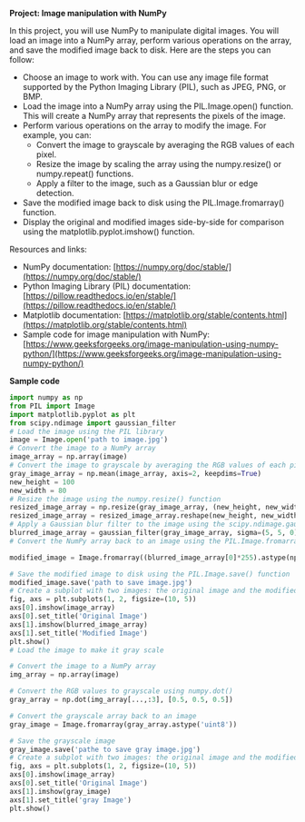 **Project: Image manipulation with NumPy**

In this project, you will use NumPy to manipulate digital images. You will load an image into a NumPy array, perform various operations on the array, and save the modified image back to disk. Here are the steps you can follow:
- Choose an image to work with. You can use any image file format supported by the Python Imaging Library (PIL), such as JPEG, PNG, or BMP.
- Load the image into a NumPy array using the PIL.Image.open() function. This will create a NumPy array that represents the pixels of the image.
- Perform various operations on the array to modify the image. For example, you can:
    - Convert the image to grayscale by averaging the RGB values of each pixel.
    - Resize the image by scaling the array using the numpy.resize() or numpy.repeat() functions.
    - Apply a filter to the image, such as a Gaussian blur or edge detection.
- Save the modified image back to disk using the PIL.Image.fromarray() function.
- Display the original and modified images side-by-side for comparison using the matplotlib.pyplot.imshow() function.

Resources and links:
- NumPy documentation: [https://numpy.org/doc/stable/](https://numpy.org/doc/stable/)
- Python Imaging Library (PIL) documentation: [https://pillow.readthedocs.io/en/stable/](https://pillow.readthedocs.io/en/stable/)
- Matplotlib documentation: [https://matplotlib.org/stable/contents.html](https://matplotlib.org/stable/contents.html)
- Sample code for image manipulation with NumPy: [https://www.geeksforgeeks.org/image-manipulation-using-numpy-python/](https://www.geeksforgeeks.org/image-manipulation-using-numpy-python/)

**Sample code**

```Python
import numpy as np
from PIL import Image
import matplotlib.pyplot as plt
from scipy.ndimage import gaussian_filter
# Load the image using the PIL library
image = Image.open('path to image.jpg')
# Convert the image to a NumPy array
image_array = np.array(image)
# Convert the image to grayscale by averaging the RGB values of each pixel
gray_image_array = np.mean(image_array, axis=2, keepdims=True)
new_height = 100
new_width = 80
# Resize the image using the numpy.resize() function
resized_image_array = np.resize(gray_image_array, (new_height, new_width, 1))
resized_image_array = resized_image_array.reshape(new_height, new_width)
# Apply a Gaussian blur filter to the image using the scipy.ndimage.gaussian_filter() function
blurred_image_array = gaussian_filter(gray_image_array, sigma=(5, 5, 0))
# Convert the NumPy array back to an image using the PIL.Image.fromarray() function

modified_image = Image.fromarray((blurred_image_array[0]*255).astype(np.uint8))

# Save the modified image to disk using the PIL.Image.save() function
modified_image.save('path to save image.jpg')
# Create a subplot with two images: the original image and the modified image
fig, axs = plt.subplots(1, 2, figsize=(10, 5))
axs[0].imshow(image_array)
axs[0].set_title('Original Image')
axs[1].imshow(blurred_image_array)
axs[1].set_title('Modified Image')
plt.show()
# Load the image to make it gray scale

# Convert the image to a NumPy array
img_array = np.array(image)

# Convert the RGB values to grayscale using numpy.dot()
gray_array = np.dot(img_array[...,:3], [0.5, 0.5, 0.5])

# Convert the grayscale array back to an image
gray_image = Image.fromarray(gray_array.astype('uint8'))

# Save the grayscale image
gray_image.save('pathe to save gray image.jpg')
# Create a subplot with two images: the original image and the modified image
fig, axs = plt.subplots(1, 2, figsize=(10, 5))
axs[0].imshow(image_array)
axs[0].set_title('Original Image')
axs[1].imshow(gray_image)
axs[1].set_title('gray Image')
plt.show()
```
